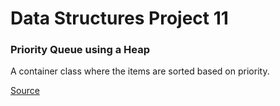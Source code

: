 # Data Structures Project 11

### Priority Queue using a Heap

A container class where the items are sorted based on priority. 

[Source](https://www.cs.colorado.edu/~main/projects/chap11a.html "Click me for more information!")